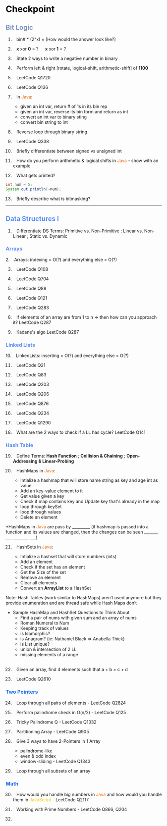 <h1 style="color:#000000">Checkpoint</h1>

<h2 style="color:#8096c2">Bit Logic</h2>

1. &ensp; bin# * (2^x) = \[How would the answer look like?\]

2. &ensp; **x** xor **0** = ? &ensp;&ensp; **x** xor **1** = ?

3. &ensp; State 2 ways to write a negative number in binary

4. &ensp; Perform left & right \[rotate, logical-shift, arithmetic-shift\] of **1100**

5. &ensp; LeetCode Q1720

6. &ensp; LeetCode Q136

7. &ensp; In <span style="color:#fc6b03">Java</span>:

    - given an int var, return # of 1s in its bin rep
    - given an int var, reverse its bin form and return as int
    - convert an int var to binary sting
    - convert bin string to int

8. &ensp; Reverse loop through binary string

9. &ensp; LeetCode Q338

10. &ensp; Briefly differentiate between signed vs unsigned int

11. &ensp; How do you perform arithmetic & logical shifts in <span style="color:#fc6b03">Java</span> - show with an example

12. &ensp; What gets printed?

```java
int num = 5;
System.out.println(~num);
```

13. &ensp; Briefly describe what is bitmasking?

___________________________________________

<h2 style="color:#5c91fa">Data Structures I</h2>

1. &ensp; Differentiate DS Terms: Primitive vs. Non-Primitive ; Linear vs. Non-Linear ; Static vs. Dynamic

<h3 style="color:#5c91fa">Arrays</h3>
2. &ensp; Arrays: indexing = O(?) and everything else = O(?)

3. &ensp; LeetCode Q108

4. &ensp; LeetCode Q704

5. &ensp; LeetCode Q88

6. &ensp; LeetCode Q121

7. &ensp; LeetCode Q283

8. &ensp; If elements of an array are from 1 to n => then how can you approach it? LeetCode Q287

9. &ensp; Kadane's algo LeetCode Q287

<h3 style="color:#5c91fa">Linked Lists</h3>
10. &ensp; LinkedLists: inserting = O(?) and everything else = O(?)

11. &ensp; LeetCode Q21

12. &ensp; LeetCode Q83

13. &ensp; LeetCode Q203

14. &ensp; LeetCode Q206

15. &ensp; LeetCode Q876

16. &ensp; LeetCode Q234

17. &ensp; LeetCode Q1290

18. &ensp; What are the 2 ways to check if a LL has cycle? LeetCode Q141

<h3 style="color:#5c91fa">Hash Table</h3>

19. &ensp; Define Terms: **Hash Function** ; **Collision & Chaining** ; **Open-Addressing & Linear-Probing**

20. &ensp; HashMaps in <span style="color:#fc6b03">Java</span>:

    - Intialize a hashmap that will store name string as key and age int as value
    - Add an key-value element to it
    - Get value given a key
    - Check if map contains key and Update key that's already in the map
    - loop through keySet
    - loop through values
    - Delete an element

*HashMaps in <span style="color:#fc6b03">Java</span> are pass by _________ (if hashmap is passed into a function and its values are changed, then the changes can be seen _______ ___ ________ ___)

21. &ensp; HashSets in <span style="color:#fc6b03">Java</span>:

    - Intialize a hashset that will store numbers (ints)
    - Add an element
    - Check if the set has an element
    - Get the Size of the set
    - Remove an element
    - Clear all elements
    - Convert an **ArrayList** to a HashSet

Note: Hash Tables (work similar to HashMaps) aren’t used anymore but they provide enumeration and are thread safe while Hash Maps don’t

- Sample HashMap and HashSet Questions to Think About
  - Find a pair of nums with given sum and an array of nums<br>
  - Roman Numeral to Num<br>
  - Keeping track of values<br>
  - is Isomorphic?<br>
  - is Anagram? (ie: Nathaniel Black => Anabella Thick)<br>
  - is List unique?<br>
  - union & intersection of 2 LL<br>
  - missing elements of a range<br><br>

22. &ensp; Given an array, find 4 elements such that a + b = c + d

23. &ensp; LeetCode Q2610

<h3 style="color:#1669f0">Two Pointers</h3>

24. &ensp; Loop through all pairs of elements - LeetCode Q2824

25. &ensp; Perform palindrome check in O(n/2) - LeetCode Q125

26. &ensp; Tricky Palindrome Q - LeetCode Q1332

27. &ensp; Partitioning Array - LeetCode Q905

28. &ensp; Give 3 ways to have 2-Pointers in 1 Array
    - palindrome-like
    - even & odd index
    - window-sliding - LeetCode Q1343

29. &ensp; Loop through all subsets of an array

<h3 style="color:#1669f0">Math</h3>

30. &ensp; How would you handle big numbers in <span style="color:#fc6b03">Java</span> and how would you handle them in <span style="color:#fcc603">JavaScript</span> - LeetCode Q2117

31. &ensp; Working with Prime Numbers - LeetCode Q866, Q204

32. &ensp; 
